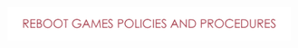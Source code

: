 <img src="https://github.com/matthewsides/Reboot-Games-Policies-and-Procedures/blob/master/RG_H_Text.png" width="500">

